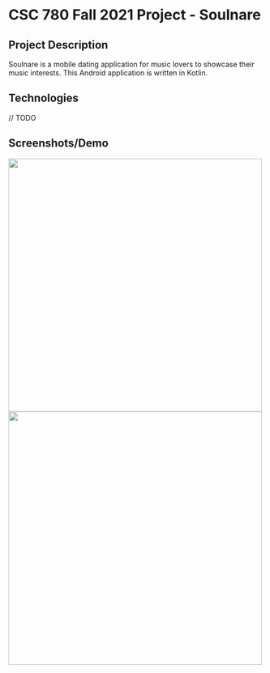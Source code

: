 # CSC 780 Fall 2021 Project - Soulnare

## Project Description
Soulnare is a mobile dating application for music lovers to showcase their music interests.
This Android application is written in Kotlin.

## Technologies
// TODO

## Screenshots/Demo
<img src="demo/soulnare-1.gif" height="500">
<img src="demo/soulnare-2.gif" height="500">

